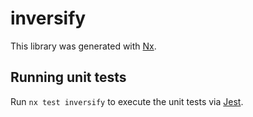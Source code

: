 # inversify

This library was generated with [Nx](https://nx.dev).

## Running unit tests

Run `nx test inversify` to execute the unit tests via [Jest](https://jestjs.io).
